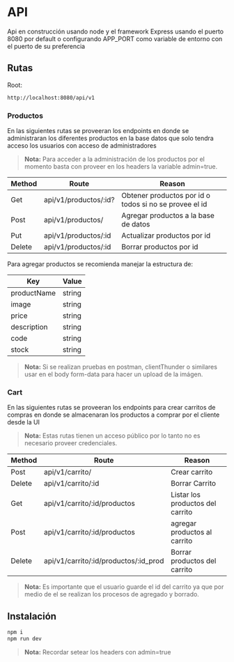 # API

Api en construcción usando node y el framework Express usando el puerto 8080 por default o configurando APP_PORT como variable de entorno con el puerto de su preferencia

## Rutas

Root:

```sh
http://localhost:8080/api/v1
```

### Productos

En las siguientes rutas se proveeran los endpoints en donde se administraran los diferentes productos en la base datos que solo tendra acceso los usuarios con acceso de administradores

> **Nota:** Para acceder a la administración de los productos por el momento basta con proveer en los headers la variable admin=true.

| Method | Route                 | Reason                                                 |
| ------ | --------------------- | ------------------------------------------------------ |
| Get    | api/v1/productos/:id? | Obtener productos por id o todos si no se provee el id |
| Post   | api/v1/productos/     | Agregar productos a la base de datos                   |
| Put    | api/v1/productos/:id  | Actualizar productos por id                            |
| Delete | api/v1/productos/:id  | Borrar productos por id                                |

Para agregar productos se recomienda manejar la estructura de:

| Key         | Value  |
| ----------- | ------ |
| productName | string |
| image       | string |
| price       | string |
| description | string |
| code        | string |
| stock       | string |

> **Nota:** Si se realizan pruebas en postman, clientThunder o similares usar en el body form-data para hacer un upload de la imágen.

### Cart

En las siguientes rutas se proveeran los endpoints para crear carritos de compras en donde se almacenaran los productos a comprar por el cliente desde la UI

> **Nota:** Estas rutas tienen un acceso público por lo tanto no es necesario proveer credenciales.

| Method | Route                                 | Reason                           |
| ------ | ------------------------------------- | -------------------------------- |
| Post   | api/v1/carrito/                       | Crear carrito                    |
| Delete | api/v1/carrito/:id                    | Borrar Carrito                   |
| Get    | api/v1/carrito/:id/productos          | Listar los productos del carrito |
| Post   | api/v1/carrito/:id/productos          | agregar productos al carrito     |
| Delete | api/v1/carrito/:id/productos/:id_prod | Borrar productos del carrito     |

> **Nota:** Es importante que el usuario guarde el id del carrito ya que por medio de el se realizan los procesos de agregado y borrado.

## Instalación

```sh
npm i
npm run dev
```

> **Nota:** Recordar setear los headers con admin=true
